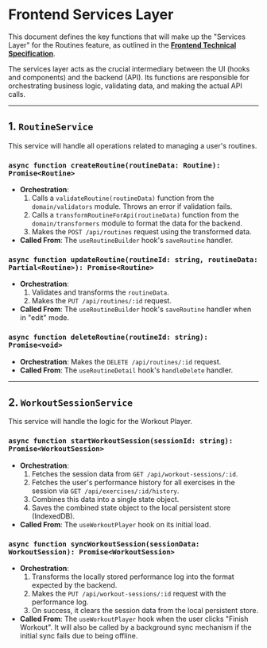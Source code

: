 # Frontend Services Layer

This document defines the key functions that will make up the "Services Layer" for the Routines feature, as outlined in the **[Frontend Technical Specification](./technical-spec.md)**.

The services layer acts as the crucial intermediary between the UI (hooks and components) and the backend (API). Its functions are responsible for orchestrating business logic, validating data, and making the actual API calls.

---

## 1. `RoutineService`

This service will handle all operations related to managing a user's routines.

### `async function createRoutine(routineData: Routine): Promise<Routine>`

- **Orchestration**:
  1.  Calls a `validateRoutine(routineData)` function from the `domain/validators` module. Throws an error if validation fails.
  2.  Calls a `transformRoutineForApi(routineData)` function from the `domain/transformers` module to format the data for the backend.
  3.  Makes the `POST /api/routines` request using the transformed data.
- **Called From**: The `useRoutineBuilder` hook's `saveRoutine` handler.

### `async function updateRoutine(routineId: string, routineData: Partial<Routine>): Promise<Routine>`

- **Orchestration**:
  1.  Validates and transforms the `routineData`.
  2.  Makes the `PUT /api/routines/:id` request.
- **Called From**: The `useRoutineBuilder` hook's `saveRoutine` handler when in "edit" mode.

### `async function deleteRoutine(routineId: string): Promise<void>`

- **Orchestration**: Makes the `DELETE /api/routines/:id` request.
- **Called From**: The `useRoutineDetail` hook's `handleDelete` handler.

---

## 2. `WorkoutSessionService`

This service will handle the logic for the Workout Player.

### `async function startWorkoutSession(sessionId: string): Promise<WorkoutSession>`

- **Orchestration**:
  1.  Fetches the session data from `GET /api/workout-sessions/:id`.
  2.  Fetches the user's performance history for all exercises in the session via `GET /api/exercises/:id/history`.
  3.  Combines this data into a single state object.
  4.  Saves the combined state object to the local persistent store (IndexedDB).
- **Called From**: The `useWorkoutPlayer` hook on its initial load.

### `async function syncWorkoutSession(sessionData: WorkoutSession): Promise<WorkoutSession>`

- **Orchestration**:
  1.  Transforms the locally stored performance log into the format expected by the backend.
  2.  Makes the `PUT /api/workout-sessions/:id` request with the performance log.
  3.  On success, it clears the session data from the local persistent store.
- **Called From**: The `useWorkoutPlayer` hook when the user clicks "Finish Workout". It will also be called by a background sync mechanism if the initial sync fails due to being offline.
